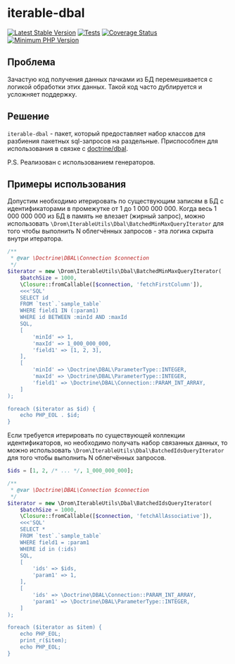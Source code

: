 # iterable-dbal

[![Latest Stable Version](https://img.shields.io/packagist/v/dromru/iterable-dbal.svg?style=flat-square)](https://packagist.org/packages/dromru/iterable-dbal)
[![Tests](https://github.com/dromru/iterable-dbal/workflows/Tests/badge.svg)](https://github.com/dromru/iterable-dbal/actions)
[![Coverage Status](https://coveralls.io/repos/github/dromru/iterable-dbal/badge.svg?branch=master)](https://coveralls.io/github/dromru/iterable-dbal?branch=master)
[![Minimum PHP Version](https://img.shields.io/badge/php-%3E%3D%207.4-8892BF.svg?style=flat-square)](https://php.net/)

## Проблема

Зачастую код получения данных пачками из БД перемешивается с логикой обработки этих данных. Такой код часто дублируется
и усложняет поддержку.

## Решение

`iterable-dbal` - пакет, который предоставляет набор классов для разбиения пакетных sql-запросов на раздельные.
Приспособлен для использования в связке с [doctrine/dbal](https://github.com/doctrine/dbal).

P.S. Реализован с использованием генераторов.

## Примеры использования

Допустим необходимо итерировать по существующим записям в БД с идентификаторами в промежутке от 1 до 1 000 000 000.
Когда весь 1 000 000 000 из БД в память не влезает (жирный запрос), можно
использовать `\Drom\IterableUtils\Dbal\BatchedMinMaxQueryIterator` для того чтобы выполнить N облегчённых запросов - эта
логика скрыта внутри итератора.

```php
/**
 * @var \Doctrine\DBAL\Connection $connection
 */
$iterator = new \Drom\IterableUtils\Dbal\BatchedMinMaxQueryIterator(
    $batchSize = 1000,
    \Closure::fromCallable([$connection, 'fetchFirstColumn']),
    <<<'SQL'
    SELECT id
    FROM `test`.`sample_table`
    WHERE field1 IN (:param1)
    WHERE id BETWEEN :minId AND :maxId
    SQL,
    [
        'minId' => 1,
        'maxId' => 1_000_000_000,
        'field1' => [1, 2, 3],
    ],
    [
        'minId' => \Doctrine\DBAL\ParameterType::INTEGER,
        'maxId' => \Doctrine\DBAL\ParameterType::INTEGER,
        'field1' => \Doctrine\DBAL\Connection::PARAM_INT_ARRAY,
    ]
);

foreach ($iterator as $id) {
    echo PHP_EOL . $id;
}
```

Если требуется итерировать по существующей коллекции идентификаторов, но необходимо получать набор связанных данных, то можно
использовать `\Drom\IterableUtils\Dbal\BatchedIdsQueryIterator` для того чтобы выполнить N облегчённых запросов.

```php
$ids = [1, 2, /* ... */, 1_000_000_000];

/**
 * @var \Doctrine\DBAL\Connection $connection
 */
$iterator = new \Drom\IterableUtils\Dbal\BatchedIdsQueryIterator(
    $batchSize = 1000,
    \Closure::fromCallable([$connection, 'fetchAllAssociative']),
    <<<'SQL'
    SELECT *
    FROM `test`.`sample_table`
    WHERE field1 = :param1
    WHERE id in (:ids)
    SQL,
    [
        'ids' => $ids,
        'param1' => 1,
    ],
    [
        'ids' => \Doctrine\DBAL\Connection::PARAM_INT_ARRAY,
        'param1' => \Doctrine\DBAL\ParameterType::INTEGER,
    ]
);

foreach ($iterator as $item) {
    echo PHP_EOL;
    print_r($item);
    echo PHP_EOL;
}
```
